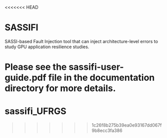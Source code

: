 <<<<<<< HEAD
# SASSIFI

SASSI-based Fault Injection tool that can inject architecture-level errors to study GPU application resilience studies.

Please see the sassifi-user-guide.pdf file in the documentation directory for more details.
=======
# sassifi_UFRGS
>>>>>>> 1c26f8b275b39ea0e93167dd067f9b8ecc3fa386
